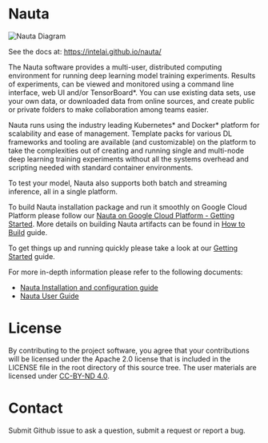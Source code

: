 # Nauta

![Nauta Diagram](docs/nauta.png)

See the docs at: https://intelai.github.io/nauta/

The Nauta software provides a multi-user, distributed computing environment for running deep learning model training experiments. Results of experiments, can be viewed and monitored using a command line interface, web UI and/or TensorBoard*. You can use existing 
data sets, use your own data, or downloaded data from online sources, and create public or private folders to make collaboration 
among teams easier. 

Nauta runs using the industry leading Kubernetes* and Docker* platform for scalability and ease of management. 
Template packs for various DL frameworks and tooling are available (and customizable) on the platform to take the complexities out of creating and running single and multi-node 
deep learning training experiments without all the systems overhead and scripting needed with standard container environments.

To test your model, Nauta also supports both batch and streaming inference, all in a single platform.

To build Nauta installation package and run it smoothly on Google Cloud Platform please follow our [Nauta on Google Cloud Platform - Getting Started](toolbox/providers/gcp/gcp.md). More details on building Nauta artifacts can be found in [How to Build](docs/installation-and-configuration/How_to_Build_Nauta/HBN.md) guide.

To get things up and running quickly please take a look at our [Getting Started](docs/user-guide/actions/getting_started.md) guide.

For more in-depth information please refer to the following documents:

- [Nauta Installation and configuration guide](docs/installation-and-configuration/) 
- [Nauta User Guide](docs/user-guide/README.md)

# License

By contributing to the project software, you agree that your contributions will be licensed under the Apache 2.0 license that is included in the LICENSE file in the root directory of this source tree.
The user materials are licensed under [CC-BY-ND 4.0](https://creativecommons.org/licenses/by-nd/4.0/legalcode).

# Contact

Submit Github issue to ask a question, submit a request or report a bug.
